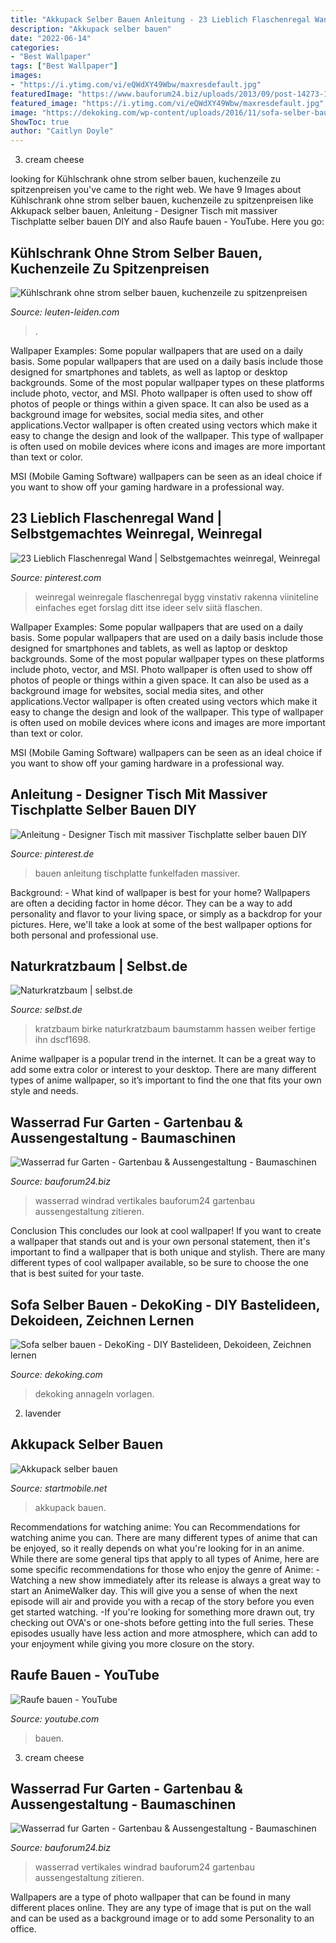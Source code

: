 ```yaml
---
title: "Akkupack Selber Bauen Anleitung - 23 Lieblich Flaschenregal Wand"
description: "Akkupack selber bauen"
date: "2022-06-14"
categories:
- "Best Wallpaper"
tags: ["Best Wallpaper"]
images:
- "https://i.ytimg.com/vi/eQWdXY49Wbw/maxresdefault.jpg"
featuredImage: "https://www.bauforum24.biz/uploads/2013/09/post-14273-1379891667_thumb.jpg"
featured_image: "https://i.ytimg.com/vi/eQWdXY49Wbw/maxresdefault.jpg"
image: "https://dekoking.com/wp-content/uploads/2016/11/sofa-selber-bauen-dekoking-com-7.jpg"
ShowToc: true
author: "Caitlyn Doyle"
---
```



3. cream cheese 

	

		
looking for Kühlschrank ohne strom selber bauen, kuchenzeile zu spitzenpreisen you've came to the right web. We have 9 Images about Kühlschrank ohne strom selber bauen, kuchenzeile zu spitzenpreisen like Akkupack selber bauen, Anleitung - Designer Tisch mit massiver Tischplatte selber bauen DIY and also Raufe bauen - YouTube. Here you go:
		
    
## Kühlschrank Ohne Strom Selber Bauen, Kuchenzeile Zu Spitzenpreisen

<img loading=lazy src="https://leuten-leiden.com/exhulz/C7FQnt_xd8eGMvmc4XkC1gHaNK.jpg" onerror="this.onerror=null;this.src='https://tse2.mm.bing.net/th?id=OIP.4Oj0rDbrEGf2CFcvsirHiAAAAA&amp;pid=15.1';" alt="Kühlschrank ohne strom selber bauen, kuchenzeile zu spitzenpreisen">

_Source: leuten-leiden.com_

>. 

	

Wallpaper Examples: Some popular wallpapers that are used on a daily basis.
Some popular wallpapers that are used on a daily basis include those designed for smartphones and tablets, as well as laptop or desktop backgrounds. Some of the most popular wallpaper types on these platforms include photo, vector, and MSI. 
Photo wallpaper is often used to show off photos of people or things within a given space. It can also be used as a background image for websites, social media sites, and other applications.Vector wallpaper is often created using vectors which make it easy to change the design and look of the wallpaper. This type of wallpaper is often used on mobile devices where icons and images are more important than text or color. 

MSI (Mobile Gaming Software) wallpapers can be seen as an ideal choice if you want to show off your gaming hardware in a professional way.

    
## 23 Lieblich Flaschenregal Wand | Selbstgemachtes Weinregal, Weinregal

<img loading=lazy src="https://i.pinimg.com/736x/1f/38/33/1f38330e2ea68a8e6a4bba102ed88fad.jpg" onerror="this.onerror=null;this.src='https://tse2.mm.bing.net/th?id=OIP.fjQRbOYup4x-H-KmDrkFtAHaLH&amp;pid=15.1';" alt="23 Lieblich Flaschenregal Wand | Selbstgemachtes weinregal, Weinregal">

_Source: pinterest.com_

>weinregal weinregale flaschenregal bygg vinstativ rakenna viiniteline einfaches eget forslag ditt itse ideer selv siitä flaschen. 

	

Wallpaper Examples: Some popular wallpapers that are used on a daily basis.
Some popular wallpapers that are used on a daily basis include those designed for smartphones and tablets, as well as laptop or desktop backgrounds. Some of the most popular wallpaper types on these platforms include photo, vector, and MSI. 
Photo wallpaper is often used to show off photos of people or things within a given space. It can also be used as a background image for websites, social media sites, and other applications.Vector wallpaper is often created using vectors which make it easy to change the design and look of the wallpaper. This type of wallpaper is often used on mobile devices where icons and images are more important than text or color. 

MSI (Mobile Gaming Software) wallpapers can be seen as an ideal choice if you want to show off your gaming hardware in a professional way.

    
## Anleitung - Designer Tisch Mit Massiver Tischplatte Selber Bauen DIY

<img loading=lazy src="https://i.pinimg.com/736x/22/ba/99/22ba99a0c32441dca606e5fb45867058.jpg" onerror="this.onerror=null;this.src='https://tse2.mm.bing.net/th?id=OIP.EZdEhpzSHjUIVx37PlqaYAHaKp&amp;pid=15.1';" alt="Anleitung - Designer Tisch mit massiver Tischplatte selber bauen DIY">

_Source: pinterest.de_

>bauen anleitung tischplatte funkelfaden massiver. 

	

Background: - What kind of wallpaper is best for your home?
Wallpapers are often a deciding factor in home décor. They can be a way to add personality and flavor to your living space, or simply as a backdrop for your pictures. Here, we'll take a look at some of the best wallpaper options for both personal and professional use.

    
## Naturkratzbaum | Selbst.de

<img loading=lazy src="https://www.selbst.de/assets/styles/article_image/public/sites/default/files/pictures/bilder_fotoalbum/DSCF1698.JPG?itok=gSXsYzzU" onerror="this.onerror=null;this.src='https://tse3.mm.bing.net/th?id=OIP.BdL49j928WcyrGp97aQUkgHaJ4&amp;pid=15.1';" alt="Naturkratzbaum | selbst.de">

_Source: selbst.de_

>kratzbaum birke naturkratzbaum baumstamm hassen weiber fertige ihn dscf1698. 

	

Anime wallpaper is a popular trend in the internet. It can be a great way to add some extra color or interest to your desktop. There are many different types of anime wallpaper, so it’s important to find the one that fits your own style and needs.

    
## Wasserrad Fur Garten - Gartenbau &amp; Aussengestaltung - Baumaschinen

<img loading=lazy src="https://www.bauforum24.biz/uploads/2013/09/post-14273-1379891667.jpg" onerror="this.onerror=null;this.src='https://tse4.mm.bing.net/th?id=OIP.oZwbej1u5fI-rC9WJ-v3tAHaFl&amp;pid=15.1';" alt="Wasserrad fur Garten - Gartenbau &amp; Aussengestaltung - Baumaschinen">

_Source: bauforum24.biz_

>wasserrad windrad vertikales bauforum24 gartenbau aussengestaltung zitieren. 

	

Conclusion
This concludes our look at cool wallpaper! If you want to create a wallpaper that stands out and is your own personal statement, then it's important to find a wallpaper that is both unique and stylish. There are many different types of cool wallpaper available, so be sure to choose the one that is best suited for your taste.

    
## Sofa Selber Bauen - DekoKing - DIY Bastelideen, Dekoideen, Zeichnen Lernen

<img loading=lazy src="https://dekoking.com/wp-content/uploads/2016/11/sofa-selber-bauen-dekoking-com-7.jpg" onerror="this.onerror=null;this.src='https://tse3.mm.bing.net/th?id=OIP.m68z5EXSLH8OzE9qEx2rNwHaFj&amp;pid=15.1';" alt="Sofa selber bauen - DekoKing - DIY Bastelideen, Dekoideen, Zeichnen lernen">

_Source: dekoking.com_

>dekoking annageln vorlagen. 

	

2. lavender 

    
## Akkupack Selber Bauen

<img loading=lazy src="http://www.startmobile.net/wp-content/uploads/2015/08/akkupack-selber-bauen-1.jpg" onerror="this.onerror=null;this.src='https://tse3.mm.bing.net/th?id=OIP.6dKb7HUDK8lka7GGt3yeqAHaB7&amp;pid=15.1';" alt="Akkupack selber bauen">

_Source: startmobile.net_

>akkupack bauen. 

	

Recommendations for watching anime: You can
Recommendations for watching anime you can. There are many different types of anime that can be enjoyed, so it really depends on what you're looking for in an anime. While there are some general tips that apply to all types of Anime, here are some specific recommendations for those who enjoy the genre of Anime: 
-Watching a new show immediately after its release is always a great way to start an AnimeWalker day. This will give you a sense of when the next episode will air and provide you with a recap of the story before you even get started watching. 
-If you're looking for something more drawn out, try checking out OVA's or one-shots before getting into the full series. These episodes usually have less action and more atmosphere, which can add to your enjoyment while giving you more closure on the story.

    
## Raufe Bauen - YouTube

<img loading=lazy src="https://i.ytimg.com/vi/eQWdXY49Wbw/maxresdefault.jpg" onerror="this.onerror=null;this.src='https://tse2.mm.bing.net/th?id=OIP.LGfBIRrv2epbU7XM4A7HdAHaEK&amp;pid=15.1';" alt="Raufe bauen - YouTube">

_Source: youtube.com_

>bauen. 

	

3. cream cheese 

    
## Wasserrad Fur Garten - Gartenbau &amp; Aussengestaltung - Baumaschinen

<img loading=lazy src="https://www.bauforum24.biz/uploads/2013/09/post-14273-1379891667_thumb.jpg" onerror="this.onerror=null;this.src='https://tse2.mm.bing.net/th?id=OIP.UykmelxSYuaaltmMIgWDZAHaFl&amp;pid=15.1';" alt="Wasserrad fur Garten - Gartenbau &amp; Aussengestaltung - Baumaschinen">

_Source: bauforum24.biz_

>wasserrad vertikales windrad bauforum24 gartenbau aussengestaltung zitieren. 

	



Wallpapers are a type of photo wallpaper that can be found in many different places online. They are any type of image that is put on the wall and can be used as a background image or to add some Personality to an office.

